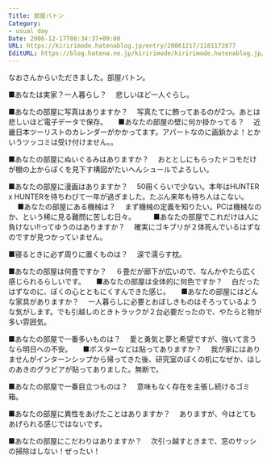 ```yaml
---
Title: 部屋バトン
Category:
- usual day
Date: 2006-12-17T08:34:37+09:00
URL: https://kiririmode.hatenablog.jp/entry/20061217/1181172877
EditURL: https://blog.hatena.ne.jp/kiririmode/kiririmode.hatenablog.jp/atom/entry/8454420450078217816
---
```


なおさんからいただきました。部屋バトン。

■あなたは実家？一人暮らし？
　悲しいほど一人ぐらし。

■あなたの部屋に写真はありますか？
　写真たてに飾ってあるのが2つ。あとは悲しいほど電子データで保存。
　
■あなたの部屋の壁に何か掛かってる？
　近畿日本ツーリストのカレンダーがかかってます。アパートなのに画鋲かよ！とかいうツッコミは受け付けません。。

■あなたの部屋にぬいぐるみはありますか？
　おととしにもらったドコモだけが棚の上からぼくを見下す構図がたいへんシュールでよろしい。

■あなたの部屋に漫画はありますか？
　50冊くらいで少ない。本年はHUNTER x HUNTERを待ちわびて一年が過ぎました。たぶん来年も待ち人はこない。
　
■あなたの部屋にある機械は？
　まず機械の定義を知りたい。PCは機械なのか、という稀に見る難問に苦しむ日々。
　　
■あなたの部屋でこれだけは人に負けない!!ってゆうのはありますか？
　確実にゴキブリが２体死んでいるはずなのですが見つかっていません。

■寝るときに必ず周りに置くものは？
　涙で濡らす枕。

■あなたの部屋は何畳ですか？
　６畳だが廊下が広いので、なんかやたら広く感じられるらしいです。
　
■あなたの部屋は全体的に何色ですか？
　白だったはずなのに、ぼくの心とともにくすんできた感じ。
　
■あなたの部屋にはどんな家具がありますか？
　一人暮らしに必要とおぼしきものはそろっているような気がします。でも引越しのときトラックが２台必要だったので、やたらと物が多い雰囲気。　

■あなたの部屋で一番多いものは？
　愛と勇気と夢と希望ですが、強いて言うなら明日への不安。
　
■ポスターなどは貼ってありますか？
　我が家にはありませんがインターンシップから帰ってきた後、研究室のぼくの机になぜか、ほしのあきのグラビアが貼ってありました。無断で。

■あなたの部屋で一番目立つものは？
　意味もなく存在を主張し続けるゴミ箱。

■あなたの部屋に異性をあげたことはありますか？
　ありますが、今はとてもあげられる感じではないです。

■あなたの部屋にこだわりはありますか？
　次引っ越すときまで、窓のサッシの掃除はしない！ぜったい！
